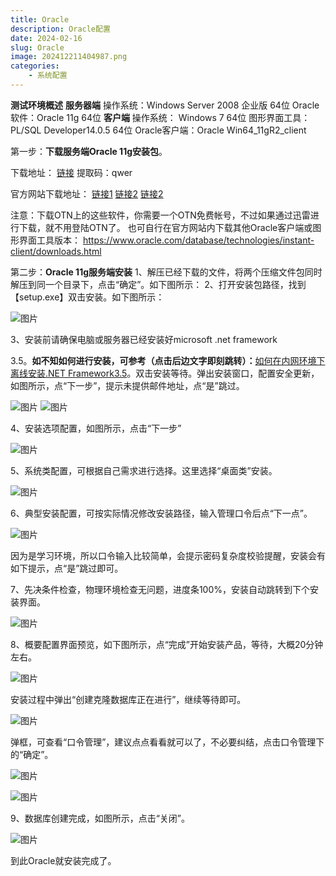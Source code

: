 ```yaml
---
title: Oracle
description: Oracle配置
date: 2024-02-16
slug: Oracle
image: 202412211404987.png
categories:
    - 系统配置
---
```


**测试环境概述**
**服务器端**
操作系统：Windows Server 2008 企业版 64位
Oracle软件：Oracle 11g 64位
**客户端**
操作系统：  Windows 7 64位
图形界面工具：PL/SQL Developer14.0.5 64位
Oracle客户端：Oracle Win64_11gR2_client

第一步：**下载服务端Oracle 11g安装包**。

下载地址：
[链接](https://pan.baidu.com/s/1ewWtg-hQnB38C27sofA2jA)
提取码：qwer

官方网站下载地址：
[链接1](http://download.oracle.com/otn/nt/oracle11g/112010/win64_11gR2_client.zip)
[链接2](http://download.oracle.com/otn/nt/oracle11g/112010/win64_11gR2_database_1of2.zip)
[链接2](http://download.oracle.com/otn/nt/oracle11g/112010/win64_11gR2_database_2of2.zip)

注意：下载OTN上的这些软件，你需要一个OTN免费帐号，不过如果通过迅雷进行下载，就不用登陆OTN了。
也可自行在官方网站内下载其他Oracle客户端或图形界面工具版本：
https://www.oracle.com/database/technologies/instant-client/downloads.html


第二步：**Oracle 11g服务端安装**
1、解压已经下载的文件，将两个压缩文件包同时解压到同一个目录下，点击“确定”。如下图所示：
2、打开安装包路径，找到【setup.exe】双击安装。如下图所示：

![图片](https://raw.githubusercontent.com/IsUnderAchiever/markdown-img/master/PicGo01/202306242247395.png)


3、安装前请确保电脑或服务器已经安装好microsoft .net framework 

3.5。**如不知如何进行安装，可参考（点击后边文字即刻跳转）：**[如何在内网环境下离线安装.NET Framework3.5](http://mp.weixin.qq.com/s?__biz=MzI1NTQyNzg3MQ==&mid=2247484749&idx=1&sn=75c14e2055ab80c49fc1892da341cd42&chksm=ea37513ddd40d82b6a93d4778712544878850630960b6b7decf27520744ebbceaf98368672a0&scene=21#wechat_redirect)。双击安装等待。弹出安装窗口，配置安全更新，如图所示，点“下一步”，提示未提供邮件地址，点“是”跳过。

![图片](https://raw.githubusercontent.com/IsUnderAchiever/markdown-img/master/PicGo01/202306242248200.png)
![图片](https://raw.githubusercontent.com/IsUnderAchiever/markdown-img/master/PicGo01/202306242248314.png)

4、安装选项配置，如图所示，点击“下一步”

![图片](https://raw.githubusercontent.com/IsUnderAchiever/markdown-img/master/PicGo01/202306242248326.png)

5、系统类配置，可根据自己需求进行选择。这里选择“桌面类”安装。

![图片](https://raw.githubusercontent.com/IsUnderAchiever/markdown-img/master/PicGo01/202306242248154.png)

6、典型安装配置，可按实际情况修改安装路径，输入管理口令后点“下一点”。

![图片](https://raw.githubusercontent.com/IsUnderAchiever/markdown-img/master/PicGo01/202306242248736.png)

因为是学习环境，所以口令输入比较简单，会提示密码复杂度校验提醒，安装会有如下提示，点“是”跳过即可。

7、先决条件检查，物理环境检查无问题，进度条100%，安装自动跳转到下个安装界面。

![图片](https://raw.githubusercontent.com/IsUnderAchiever/markdown-img/master/PicGo01/202306242247352.png)

8、概要配置界面预览，如下图所示，点“完成”开始安装产品，等待，大概20分钟左右。

![图片](https://raw.githubusercontent.com/IsUnderAchiever/markdown-img/master/PicGo01/202306242248272.png)

安装过程中弹出“创建克隆数据库正在进行”，继续等待即可。

![图片](https://raw.githubusercontent.com/IsUnderAchiever/markdown-img/master/PicGo01/202306242248643.png)

弹框，可查看“口令管理”，建议点点看看就可以了，不必要纠结，点击口令管理下的“确定”。

![图片](https://raw.githubusercontent.com/IsUnderAchiever/markdown-img/master/PicGo01/202306242248920.png)

![图片](https://raw.githubusercontent.com/IsUnderAchiever/markdown-img/master/PicGo01/202306242249652.png)

9、数据库创建完成，如图所示，点击“关闭”。

![图片](https://raw.githubusercontent.com/IsUnderAchiever/markdown-img/master/PicGo01/202306242249804.png)

到此Oracle就安装完成了。
